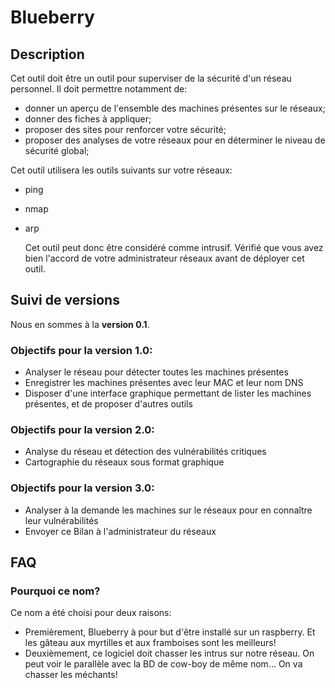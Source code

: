 # Blueberry

## Description

Cet outil doit être un outil pour superviser de la sécurité d'un réseau personnel. Il doit permettre notamment de:
- donner un aperçu de l'ensemble des machines présentes sur le réseaux;
- donner des fiches à appliquer;
- proposer des sites pour renforcer votre sécurité;
- proposer des analyses de votre réseaux pour en déterminer le niveau de sécurité global;

Cet outil utilisera les outils suivants sur votre réseaux:

- ping
- nmap
- arp

  Cet outil peut donc être considéré comme intrusif. Vérifié que vous avez bien l'accord de votre administrateur réseaux avant de déployer cet outil.

## Suivi de versions

Nous en sommes à la **version 0.1**.

### Objectifs pour la **version 1.0**:

- Analyser le réseau pour détecter toutes les machines présentes
- Enregistrer les machines présentes avec leur MAC et leur nom DNS
- Disposer d'une interface graphique permettant de lister les machines présentes, et de proposer d'autres outils

### Objectifs pour la **version 2.0**:

- Analyse du réseau et détection des vulnérabilités critiques
- Cartographie du réseaux sous format graphique

### Objectifs pour la **version 3.0**:

- Analyser à la demande les machines sur le réseaux pour en connaître leur vulnérabilités
- Envoyer ce Bilan à l'administrateur du réseaux

## FAQ

### Pourquoi ce nom?

Ce nom a été choisi pour deux raisons:
- Premièrement, Blueberry à pour but d'être installé sur un raspberry. Et les gâteau aux myrtilles et aux framboises sont les meilleurs!
- Deuxièmement, ce logiciel doit chasser les intrus sur notre réseau. On peut voir le parallèle avec la BD de cow-boy de même nom... On va chasser les méchants!
